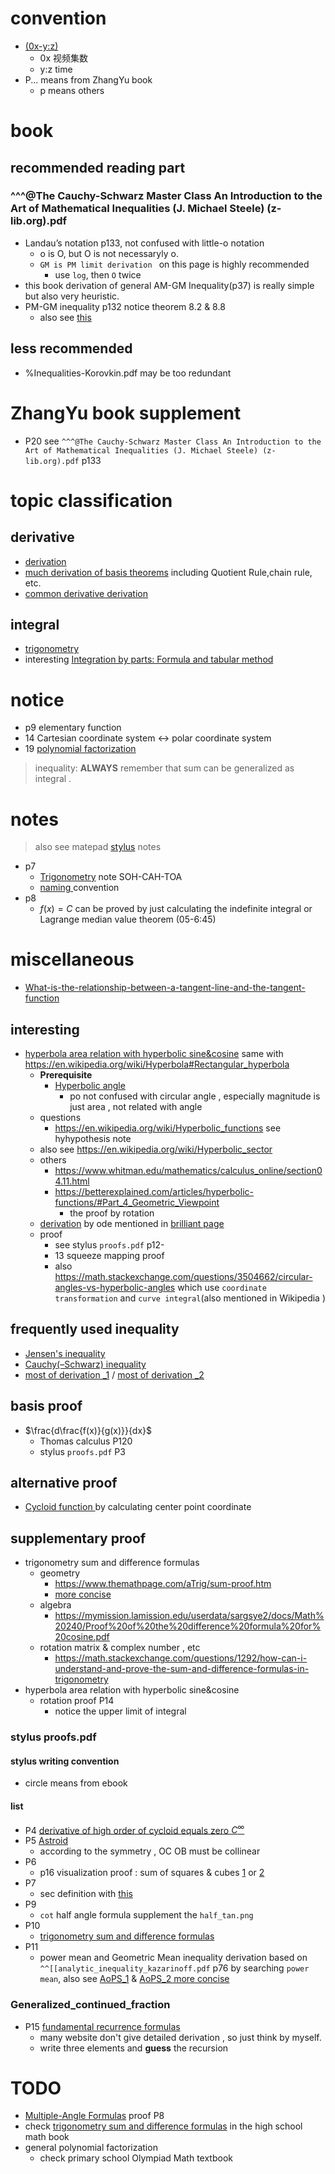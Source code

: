 # convention 
- [(0x-y:z)](https://www.iqihang.com/ark/record/7191/8673/1507816/161543942/3/72/2/4555)
  - 0x 视频集数
  - y:z time
- P... means from ZhangYu book
  - p means others
# book 
## recommended reading part
### ^^^@The Cauchy-Schwarz Master Class An Introduction to the Art of Mathematical Inequalities (J. Michael Steele) (z-lib.org).pdf
- Landau’s notation p133, not confused with little-o notation 
  - o is O, but O is not necessaryly o.
  - `GM is PM limit derivation ` on this page is highly recommended 
    - use `log`, then `O` twice
- this book derivation of general AM-GM Inequality(p37) is really simple but also very heuristic.  
- PM-GM inequality p132 notice theorem 8.2 & 8.8
  - also see [this](#PM)
## less recommended 
- %Inequalities-Korovkin.pdf may be too redundant 
# ZhangYu book supplement
- P20 see `^^^@The Cauchy-Schwarz Master Class An Introduction to the Art of Mathematical Inequalities (J. Michael Steele) (z-lib.org).pdf` p133 
# topic classification 

## derivative  
- [derivation](https://www.wyzant.com/resources/lessons/math/calculus/derivative_proofs/a_to_the_x)
- [much derivation of basis theorems](https://tutorial.math.lamar.edu/classes/calci/DerivativeProofs.aspx#mjx-eqn-eqeq1) including Quotient Rule,chain rule, etc.
- [common derivative derivation](https://www.wyzant.com/resources/lessons/math/calculus/derivative_proofs/)

## integral 
- [ trigonometry ](https://tutorial.math.lamar.edu/classes/calcii/integralswithtrig.aspx)
- interesting [Integration by parts: Formula and tabular method](https://www.zweigmedia.com/tuts/tutIntParts.html?ed=7&lang=en)
# notice 
- p9 elementary function
- 14 Cartesian coordinate system <-> polar coordinate system
- 19 [polynomial factorization](https://tutorial.math.lamar.edu/classes/alg/factoring.aspx)
> inequality: **ALWAYS** remember that sum can be generalized as integral .
# notes
> also see matepad [stylus](#stylus) notes
- p7 
  - [Trigonometry](https://en.wikipedia.org/wiki/Trigonometry) note SOH-CAH-TOA
  - [naming ](https://www.quora.com/Why-is-sin-the-opposite-of-CSC-and-cos-the-opposite-of-sec)convention<a id="naming_convention"></a>
- p8 
  - $f(x)=C$ can be proved by just calculating the indefinite integral or Lagrange median value theorem (05-6:45)
# miscellaneous 
- [What-is-the-relationship-between-a-tangent-line-and-the-tangent-function](https://www.quora.com/What-is-the-relationship-between-a-tangent-line-and-the-tangent-function)
## interesting 
- [hyperbola area relation with hyperbolic sine&cosine](https://brilliant.org/wiki/hyperbolic-trigonometric-functions/)<a id="hyperbola"></a> same with https://en.wikipedia.org/wiki/Hyperbola#Rectangular_hyperbola
  - **Prerequisite** 
    - [Hyperbolic angle](https://en.wikipedia.org/wiki/Hyperbolic_angle) 
      - po not confused with circular angle , especially magnitude is just area , not related with angle
  - questions 
    - https://en.wikipedia.org/wiki/Hyperbolic_functions see hyhypothesis note
  - also see https://en.wikipedia.org/wiki/Hyperbolic_sector
  - others
    - https://www.whitman.edu/mathematics/calculus_online/section04.11.html
    - https://betterexplained.com/articles/hyperbolic-functions/#Part_4_Geometric_Viewpoint
      - the proof by rotation<a id="weird"></a>
  - [derivation](http://tediousderivations.blogspot.com/2013/08/hyperbolic-functions.html) by ode mentioned in [brilliant page](#hyperbola)
  - proof 
    - see stylus `proofs.pdf` p12-
    - 13  squeeze mapping proof
    - also https://math.stackexchange.com/questions/3504662/circular-angles-vs-hyperbolic-angles which use `coordinate transformation` and `curve integral`(also mentioned in Wikipedia ) 
## frequently used inequality 
- [Jensen's inequality ](https://artofproblemsolving.com/wiki/index.php/Jensen's_Inequality)
- [Cauchy(–Schwarz) inequality](https://en.wikipedia.org/wiki/Cauchy%E2%80%93Schwarz_inequality#real_number_proof)
- [most of derivation _1](https://www.cut-the-knot.org/proofs/ExponentialInequalityForMeans.shtml) / [most of derivation _2](https://en.wikipedia.org/wiki/List_of_inequalities#Geometry)
## basis proof
- $\frac{d\frac{f(x)}{g(x)}}{dx}$ 
  - Thomas calculus P120
  - stylus `proofs.pdf` P3  

## alternative proof
- [Cycloid function ](https://en.wikipedia.org/wiki/Cycloid) by calculating center point coordinate 

## supplementary proof
- trigonometry sum and difference formulas<a id="trigonometry1"></a>  
  - geometry
    - https://www.themathpage.com/aTrig/sum-proof.htm
    - [more concise](https://math.stackexchange.com/questions/1382661/looking-for-an-alternative-proof-of-the-angle-difference-expansion/1382809#1382809)
  - algebra
    - https://mymission.lamission.edu/userdata/sargsye2/docs/Math%20240/Proof%20of%20the%20difference%20formula%20for%20cosine.pdf
  - rotation matrix & complex number , etc
    - https://math.stackexchange.com/questions/1292/how-can-i-understand-and-prove-the-sum-and-difference-formulas-in-trigonometry
- hyperbola area relation with hyperbolic sine&cosine
  - rotation proof P14
    - notice the upper limit of integral 
### stylus proofs.pdf<a id="stylus"></a>
#### stylus writing convention 
- circle means from ebook 
#### list 
- P4 [ derivative of high order of cycloid  equals zero $C^\infty$](https://en.wikipedia.org/wiki/Cycloid) 
- P5 [Astroid](https://proofwiki.org/wiki/Equation_of_Astroid/Parametric_Form)
  - according to the symmetry , OC OB must be collinear
- P6
  - p16 visualization proof : sum of squares & cubes [1](https://www.geogebra.org/m/Ka5xBBkH) or [2](https://math.stackexchange.com/questions/3081649/understanding-some-proofs-without-words-for-sums-of-consecutive-numbers-consecu)
- P7
  - sec definition with [this](#naming_convention) 
- P9 
  - `cot` half angle formula  supplement the `half_tan.png`
- P10
  - [trigonometry sum and difference formulas](#trigonometry1)
- P11<a id="PM"></a>
  - power mean and Geometric Mean inequality derivation based on `^^[[analytic_inequality_kazarinoff.pdf` p76 by searching `power mean`, also see [AoPS_1](https://artofproblemsolving.com/wiki/index.php/Root-Mean_Square-Arithmetic_Mean-Geometric_Mean-Harmonic_mean_Inequality) & [AoPS_2 more concise](https://artofproblemsolving.com/wiki/index.php/Power_Mean_Inequality)
### Generalized_continued_fraction
- P15 [fundamental recurrence formulas](https://en.wikipedia.org/wiki/Generalized_continued_fraction#Fundamental_recurrence_formulas)
  - many website don't give detailed derivation , so just think by myself.
  - write three elements and **guess** the recursion
# TODO
- [Multiple-Angle Formulas](https://mathworld.wolfram.com/Multiple-AngleFormulas.html) proof P8 
- check [trigonometry sum and difference formulas](#trigonometry1) in the high school math book
- general polynomial factorization
  - check primary school Olympiad Math textbook 